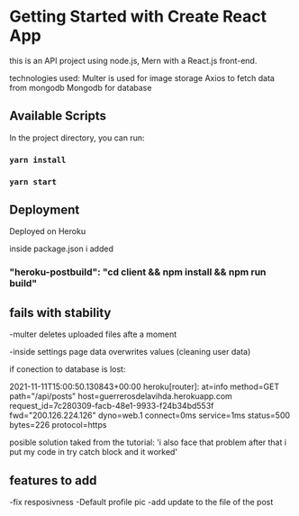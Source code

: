 # Getting Started with Create React App

this is an API project using node.js, Mern with a React.js front-end.

technologies used:
Multer is used for image storage
Axios to fetch data from mongodb
Mongodb for database

## Available Scripts

In the project directory, you can run:

### `yarn install`

### `yarn start`

## Deployment

Deployed on Heroku

inside package.json i added

### "heroku-postbuild": "cd client && npm install && npm run build"

## fails with stability

-multer deletes uploaded files afte a moment

-inside settings page data overwrites values (cleaning user data)

if conection to database is lost:

2021-11-11T15:00:50.130843+00:00 heroku[router]: at=info method=GET path="/api/posts" host=guerrerosdelavihda.herokuapp.com request_id=7c280309-facb-48e1-9933-f24b34bd553f fwd="200.126.224.126" dyno=web.1 connect=0ms service=1ms status=500 bytes=226 protocol=https

posible solution taked from the tutorial:
'i also face that problem after that i put my code in try catch block and it worked'

## features to add

-fix resposivness
-Default profile pic
-add update to the file of the post
